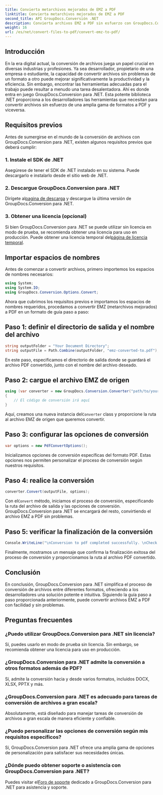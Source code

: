 ```yaml
---
title: Convierta metarchivos mejorados de EMZ a PDF
linktitle: Convierta metarchivos mejorados de EMZ a PDF
second_title: API GroupDocs.Conversión .NET
description: Convierta archivos EMZ a PDF sin esfuerzo con GroupDocs.Conversion para .NET. Simplifique sus tareas de conversión de archivos.
weight: 16
url: /es/net/convert-files-to-pdf/convert-emz-to-pdf/
---
```

## Introducción
En la era digital actual, la conversión de archivos juega un papel crucial en diversas industrias y profesiones. Ya sea desarrollador, propietario de una empresa o estudiante, la capacidad de convertir archivos sin problemas de un formato a otro puede mejorar significativamente la productividad y la eficiencia. Sin embargo, encontrar las herramientas adecuadas para el trabajo puede resultar a menudo una tarea desalentadora. Ahí es donde entra en juego GroupDocs.Conversion para .NET. Esta potente biblioteca .NET proporciona a los desarrolladores las herramientas que necesitan para convertir archivos sin esfuerzo de una amplia gama de formatos a PDF y viceversa.
## Requisitos previos
Antes de sumergirse en el mundo de la conversión de archivos con GroupDocs.Conversion para .NET, existen algunos requisitos previos que deberá cumplir:
### 1. Instale el SDK de .NET
Asegúrese de tener el SDK de .NET instalado en su sistema. Puede descargarlo e instalarlo desde el sitio web de .NET.
### 2. Descargue GroupDocs.Conversion para .NET
 Dirígete al[pagina de descarga](https://releases.groupdocs.com/conversion/net/) y descargue la última versión de GroupDocs.Conversion para .NET.
### 3. Obtener una licencia (opcional)
 Si bien GroupDocs.Conversion para .NET se puede utilizar sin licencia en modo de prueba, se recomienda obtener una licencia para uso en producción. Puede obtener una licencia temporal del[página de licencia temporal](https://purchase.groupdocs.com/temporary-license/).

## Importar espacios de nombres
Antes de comenzar a convertir archivos, primero importemos los espacios de nombres necesarios:
```csharp
using System;
using System.IO;
using GroupDocs.Conversion.Options.Convert;
```
Ahora que cubrimos los requisitos previos e importamos los espacios de nombres requeridos, procedamos a convertir EMZ (metarchivos mejorados) a PDF en un formato de guía paso a paso:
## Paso 1: definir el directorio de salida y el nombre del archivo
```csharp
string outputFolder = "Your Document Directory";
string outputFile = Path.Combine(outputFolder, "emz-converted-to.pdf");
```
En este paso, especificamos el directorio de salida donde se guardará el archivo PDF convertido, junto con el nombre del archivo deseado.
## Paso 2: cargue el archivo EMZ de origen
```csharp
using (var converter = new GroupDocs.Conversion.Converter("path/to/your/emz/file.emz"))
{
    // El código de conversión irá aquí
}
```
 Aquí, creamos una nueva instancia del`Converter` class y proporcione la ruta al archivo EMZ de origen que queremos convertir.
## Paso 3: configurar las opciones de conversión
```csharp
var options = new PdfConvertOptions();
```
Inicializamos opciones de conversión específicas del formato PDF. Estas opciones nos permiten personalizar el proceso de conversión según nuestros requisitos.
## Paso 4: realice la conversión
```csharp
converter.Convert(outputFile, options);
```
 Con el`Convert` método, iniciamos el proceso de conversión, especificando la ruta del archivo de salida y las opciones de conversión. GroupDocs.Conversion para .NET se encargará del resto, convirtiendo el archivo EMZ a PDF sin problemas.
## Paso 5: verificar la finalización de la conversión
```csharp
Console.WriteLine("\nConversion to pdf completed successfully. \nCheck output in {0}", outputFolder);
```
Finalmente, mostramos un mensaje que confirma la finalización exitosa del proceso de conversión y proporcionamos la ruta al archivo PDF convertido.

## Conclusión
En conclusión, GroupDocs.Conversion para .NET simplifica el proceso de conversión de archivos entre diferentes formatos, ofreciendo a los desarrolladores una solución potente e intuitiva. Siguiendo la guía paso a paso proporcionada anteriormente, puede convertir archivos EMZ a PDF con facilidad y sin problemas.
## Preguntas frecuentes
### ¿Puedo utilizar GroupDocs.Conversion para .NET sin licencia?
Sí, puedes usarlo en modo de prueba sin licencia. Sin embargo, se recomienda obtener una licencia para uso en producción.
### ¿GroupDocs.Conversion para .NET admite la conversión a otros formatos además de PDF?
Sí, admite la conversión hacia y desde varios formatos, incluidos DOCX, XLSX, PPTX y más.
### ¿GroupDocs.Conversion para .NET es adecuado para tareas de conversión de archivos a gran escala?
Absolutamente, está diseñado para manejar tareas de conversión de archivos a gran escala de manera eficiente y confiable.
### ¿Puedo personalizar las opciones de conversión según mis requisitos específicos?
Sí, GroupDocs.Conversion para .NET ofrece una amplia gama de opciones de personalización para satisfacer sus necesidades únicas.
### ¿Dónde puedo obtener soporte o asistencia con GroupDocs.Conversion para .NET?
 Puedes visitar el[Foro de soporte](https://forum.groupdocs.com/c/conversion/11) dedicado a GroupDocs.Conversion para .NET para asistencia y soporte.